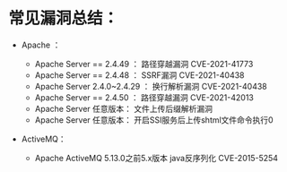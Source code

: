 # 常见漏洞总结：
* Apache ：
    * Apache Server == 2.4.49 ：    路径穿越漏洞                  CVE-2021-41773
    * Apache Server == 2.4.48 ：    SSRF漏洞                     CVE-2021-40438
    * Apache Server 2.4.0~2.4.29 ： 换行解析漏洞                  CVE-2021-40438
    * Apache Server == 2.4.50 ：    路径穿越漏洞                  CVE-2021-42013
    * Apache Server 任意版本：       文件上传后缀解析漏洞
    * Apache Server 任意版本：       开启SSI服务后上传shtml文件命令执行0

* ActiveMQ：
  * Apache ActiveMQ 5.13.0之前5.x版本        java反序列化         CVE-2015-5254

